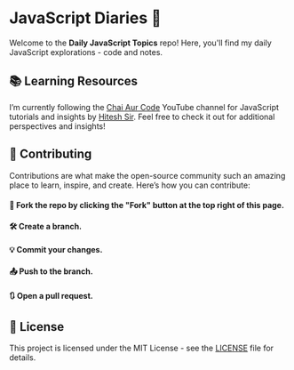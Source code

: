 # JavaScript Diaries 🚀

Welcome to the **Daily JavaScript Topics** repo! Here, you'll find my daily JavaScript explorations - code and notes.

## 📚 Learning Resources
I’m currently following the <a href="https://www.youtube.com/playlist?list=PLu71SKxNbfoBuX3f4EOACle2y-tRC5Q37">Chai Aur Code</a> YouTube channel for JavaScript tutorials and insights by <a href="https://github.com/hiteshchoudhary">Hitesh Sir</a>. Feel free to check it out for additional perspectives and insights!

## 🤝 Contributing
Contributions are what make the open-source community such an amazing place to learn, inspire, and create. Here’s how you can contribute:

#### 🍴 Fork the repo by clicking the "Fork" button at the top right of this page.
#### 🛠️ Create a branch.
#### 💡 Commit your changes.
#### 📤 Push to the branch.
#### 🔃 Open a pull request.

## 📝 License
This project is licensed under the MIT License - see the <a href = "https://github.com/neeru24/JavaScript/blob/main/LICENSE">LICENSE</a> file for details.
